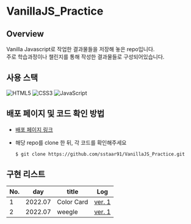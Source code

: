 # VanillaJS_Practice

## Overview

Vanilla Javascript로 작업한 결과물들을 저장해 놓은 repo입니다.</br>
주로 학습과정이나 챌린지를 통해 작성한 결과물들로 구성되어있습니다.

## 사용 스택

![HTML5](https://img.shields.io/badge/html5-E34F26.svg?style=for-the-badge&logo=html5&logoColor=white)
![CSS3](https://img.shields.io/badge/css3-1572B6.svg?style=for-the-badge&logo=css3&logoColor=white)
![JavaScript](https://img.shields.io/badge/javascript-%23323330.svg?style=for-the-badge&logo=javascript&logoColor=%23F7DF1E)

## 배포 페이지 및 코드 확인 방법

- [배포 페이지 링크](https://sstaar91.github.io/VanillaJS_Practice/)

- 해당 repo를 clone 한 뒤, 각 코드를 확인해주세요
  ```
  $ git clone https://github.com/sstaar91/VanillaJS_Practice.git
  ```

## 구현 리스트

| No. | day     | title      | Log                                           |
| --- | ------- | ---------- | --------------------------------------------- |
| 1   | 2022.07 | Color Card | [ver. 1](https://bluemind917.tistory.com/275) |
| 2   | 2022.07 | weegle     | [ver. 1](https://bluemind917.tistory.com/276) |
